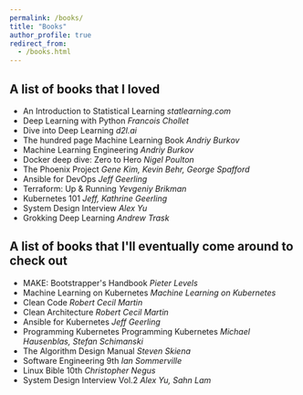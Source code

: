 ```yaml
---
permalink: /books/
title: "Books"
author_profile: true
redirect_from: 
  - /books.html
---
```


## A list of books that I loved

  * An Introduction to Statistical Learning _statlearning.com_
  * Deep Learning with Python _Francois Chollet_
  * Dive into Deep Learning _d2l.ai_
  * The hundred page Machine Learning Book _Andriy Burkov_
  * Machine Learning Engineering _Andriy Burkov_
  * Docker deep dive: Zero to Hero _Nigel Poulton_
  * The Phoenix Project _Gene Kim, Kevin Behr, George Spafford_
  * Ansible for DevOps _Jeff Geerling_
  * Terraform: Up & Running _Yevgeniy Brikman_
  * Kubernetes 101 _Jeff, Kathrine Geerling_
  * System Design Interview _Alex Yu_
  * Grokking Deep Learning _Andrew Trask_


## A list of books that I'll eventually come around to check out

  * MAKE: Bootstrapper's Handbook _Pieter Levels_
  * Machine Learning on Kubernetes _Machine Learning on Kubernetes_
  * Clean Code _Robert Cecil Martin_
  * Clean Architecture _Robert Cecil Martin_
  * Ansible for Kubernetes _Jeff Geerling_
  * Programming Kubernetes Programming Kubernetes _Michael Hausenblas, Stefan Schimanski_
  * The Algorithm Design Manual _Steven Skiena_
  * Software Engineering 9th _Ian Sommerville_
  * Linux Bible 10th _Christopher Negus_ 
  * System Design Interview Vol.2 _Alex Yu, Sahn Lam_
